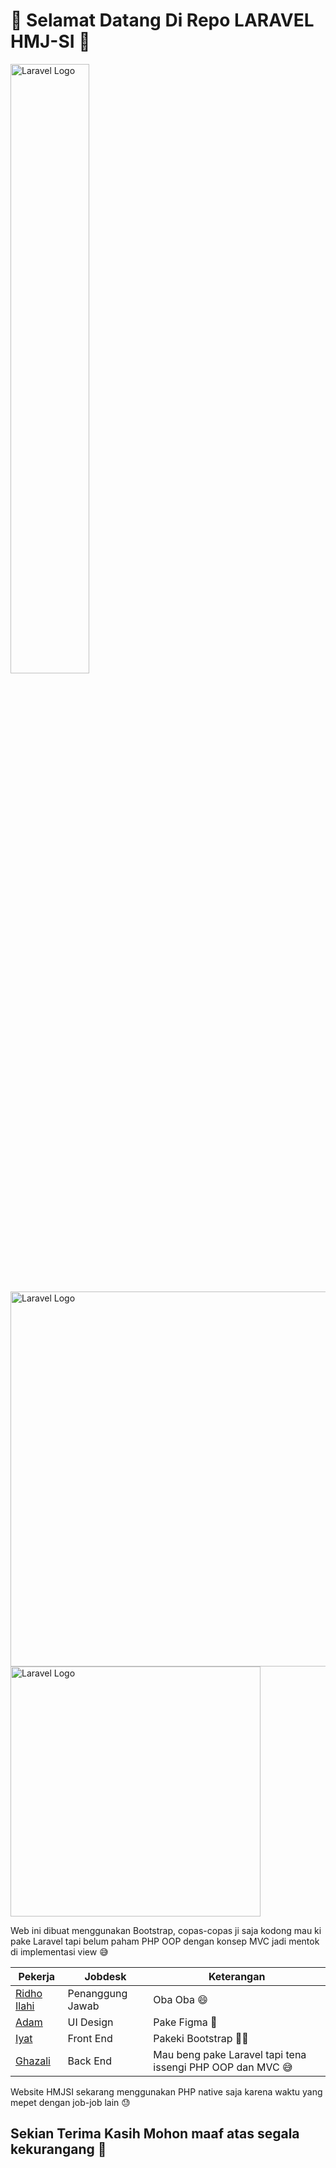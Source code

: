 # 🌟 Selamat Datang Di Repo LARAVEL HMJ-SI 👋

<p>
  <a href="sisfouinam.com" target="_blank">
    <img src="https://cdn.discordapp.com/attachments/873016107391402044/1118054320089342012/2343.png" width="50%" alt="Laravel Logo">
  </a>
    <div style="text-align: left;">
    <a href="https://laravel.com" target="_blank">
      <img src="https://raw.githubusercontent.com/laravel/art/master/logo-lockup/5%20SVG/2%20CMYK/1%20Full%20Color/laravel-logolockup-cmyk-red.svg" width="600" alt="Laravel Logo">
    </a>  
    <a  target="_blank">
      <img src="https://www.php.net/images/logos/new-php-logo.svg" width="400" alt="Laravel Logo">
    </a>
    </div>

</p>


Web ini dibuat menggunakan Bootstrap, copas-copas ji saja kodong mau ki pake Laravel tapi belum paham PHP OOP dengan konsep MVC jadi mentok di implementasi view 😅

| Pekerja | Jobdesk | Keterangan |
|--|--|--|
| [Ridho Ilahi](https://www.instagram.com/muhridha_/) | Penanggung Jawab | Oba Oba 😄 |
| [Adam](https://www.instagram.com/adamm412_/) | UI Design | Pake Figma 🎨 |
| [Iyat](github.com/rynhdyt19) | Front End | Pakeki Bootstrap 👨‍💻 |
| [Ghazali](github.com/cipaxdragon) | Back End | Mau beng pake Laravel tapi tena issengi PHP OOP dan MVC 😅 |

Website HMJSI sekarang menggunakan PHP native saja karena waktu yang mepet dengan job-job lain 😓

## Sekian Terima Kasih Mohon maaf atas segala kekurangang 🙏
